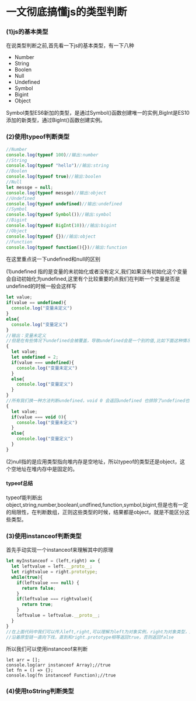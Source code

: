 # 一文彻底搞懂js的类型判断

### (1)js的基本类型

在说类型判断之前,首先看一下js的基本类型，有一下八种

- Number
- String
- Boolen
- Null
- Undefined
- Symbol
- Bigint
- Object

Symbol类型ES6新加的类型，是通过Symbol()函数创建唯一的实例,BigInt是ES10添加的新类型，通过BigInt()函数创建实例。

### (2)使用typeof判断类型

```js
//Number
console.log(typeof 100)//输出:number
//String
console.log(typeof "hello")//输出:string
//Boolen
console.log(typeof true)//输出:boolen
//Null
let messge = null;
console.log(typeof messge)//输出:object
//Undefined
console.log(typeof undefined)//输出:undefined
//Symbol
console.log(typeof Symbol())//输出:symbol
//Bigint
console.log(typeof BigInt(10))//输出:bigint
//Object
console.log(typeof {})//输出:object
//Function
console.log(typeof function(){})//输出:function
```

在这里重点说一下undefined和null的区别

(1)undefined 指的是变量的未初始化或者没有定义,我们如果没有初始化这个变量会自动初始化为undefined,这里有个比较重要的点我们在判断一个变量是否是undefined的时候一般会这样写

```js
let value;
if(value == undefined){
  console.log("变量未定义")
}
else{
  console.log("变量定义")
}
//输出：变量未定义
//但是在有些情况下undefined会被覆盖，导致undefined会是一个别的值,比如下面这种情况就会输出:变量定义
{
  let value;
  let undefined = 2;
  if(value === undefined){
    console.log("变量未定义")
  }
  else{
    console.log("变量定义")
  }
}
//所有我们换一种方法判断undefined，void 0 会返回undefined 也排除了undefined也覆盖的问题
{
  let value;
  if(value === void 0){
    console.log("变量未定义")
  }
  else{
    console.log("变量定义")
  }
}

```

(2)null指的是应用类型指向堆内存是空地址，所以typeof的类型还是object，这个空地址在堆内存中是固定的。

#### typeof总结

typeof能判断出object,string,number,booleanl,undfined,function,symbol,bigint,但是也有一定的局限性，在判断数组，正则这些类型的时候，结果都是object，就是不能区分这些类型。

### (3)使用instanceof判断类型

首先手动实现一个instanceof来理解其中的原理

```js
let myInstanceof = (left,right) => {
  let leftvalue = left.__proto__;
  let rightvalue = right.prototype;
  while(true){
    if(leftvalue === null) {
      return false;
    }
    if(leftvalue === rightvalue){
      return true;
    }
    leftvalue = leftvalue.__proto__;
  }
}
//在上面代码中我们可以传入left,right,可以理解为left为对象实例，right为对象类型，通过left.__proto__
//沿着原型链一直向下找，直到和right.prototype相等返回true，否则返回false
```

所以我们可以使用instanceof来判断

```
let arr = [];
console.log(arr instanceof Array);//true
let fn = () => {};
console.log(fn instanceof Function);//true
```

### (4)使用toString判断类型